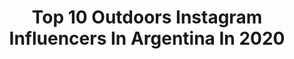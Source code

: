 ---
title: Top 10 Outdoors Instagram Influencers In Argentina In 2020
description: >-
  Find top outdoors Instagram influencers in Argentina in 2020. Most popular hashtags: #patagonia #nature #argentina #chile.
platform: Instagram
profiles:
  - username: "labengale"
    fullname: >-
      ophelie moris | 🌱good living
    location: "Argentina"
    followers: 65949
    engagement: 162
    commentsToLikes: 0.065586
    avatar: "https://scontent-lga3-1.cdninstagram.com/v/t51.2885-19/s320x320/71227906_419798482050892_2311120991444533248_n.jpg?_nc_ht=scontent-lga3-1.cdninstagram.com&_nc_ohc=LcUcdAqE4FEAX-F8NXZ&oh=4a97047cd7a851ca9dec6ef509343d97&oe=5EBA96CB"
    verified: false
    hashtags: "#nature, #traveltheworld, #beautiful, #fitzroy"
  - username: "charlysinewan"
    fullname: >-
      Sinewan
    location: "Argentina"
    followers: 96146
    engagement: 702
    commentsToLikes: 0.017242
    avatar: "https://scontent-lhr8-1.cdninstagram.com/v/t51.2885-19/s320x320/83016281_170621934216548_6007993239410311168_n.jpg?_nc_ht=scontent-lhr8-1.cdninstagram.com&_nc_ohc=-2kWV1P7r_UAX_q9gTP&oh=36781767230ae12620101f00c2233a9b&oe=5EB94236"
    verified: false
    hashtags: "#espa, #elmundoenmotoconcharlysinewan, #fotogramaretocadisimo, #cdmx"
  - username: "andre_beleen"
    fullname: >-
      Andrea Sanchez
    location: "Argentina"
    followers: 2493
    engagement: 2084
    commentsToLikes: 0.079703
    avatar: "https://scontent-lhr8-1.cdninstagram.com/v/t51.2885-19/s320x320/90673187_678156802989620_2394045050309836800_n.jpg?_nc_ht=scontent-lhr8-1.cdninstagram.com&_nc_ohc=S_qoFrL61ewAX9PZep_&oh=89d6db7b08aad491172fe8ccba0d7008&oe=5EBB38F3"
    verified: false
    hashtags: "#ourplanetdaily, #wildlifephotographer, #landscapephotography, #thisischile"
  - username: "marco_on_the_move"
    fullname: >-
      Marco Marsh
    location: "Argentina"
    followers: 2163
    engagement: 1480
    commentsToLikes: 0.055240
    avatar: "https://scontent-ams4-1.cdninstagram.com/v/t51.2885-19/s320x320/47693127_359206307966817_2690380897332494336_n.jpg?_nc_ht=scontent-ams4-1.cdninstagram.com&_nc_ohc=0dzm4G38RkMAX80vk8W&oh=933016b3b43d8948a565ca914a5bbd4c&oe=5EBBD8A0"
    verified: false
    hashtags: ""
  - username: "nimabah"
    fullname: >-
      NB
    location: "Argentina"
    followers: 15048
    engagement: 304
    commentsToLikes: 0.036780
    avatar: "https://scontent-lht6-1.cdninstagram.com/v/t51.2885-19/s320x320/12407676_1666343416953706_1718862258_a.jpg?_nc_ht=scontent-lht6-1.cdninstagram.com&_nc_ohc=xaeWoRcF_RQAX-eLxQz&oh=518aa07784286276c6eb455004a26624&oe=5EB9E124"
    verified: false
    hashtags: "#blackandwhite, #familyreunion2019, #hikerlife, #loscuernos"
  - username: "lherrainz"
    fullname: >-
      Leandro Herrainz
    location: "Argentina"
    followers: 5489
    engagement: 550
    commentsToLikes: 0.030753
    avatar: "https://scontent-ams4-1.cdninstagram.com/v/t51.2885-19/s320x320/31988260_128289231376053_2776524665546342400_n.jpg?_nc_ht=scontent-ams4-1.cdninstagram.com&_nc_ohc=JKzAMHePB2EAX9oeRA-&oh=d428d7294823a8cb3b8e5ff7c5d79d2a&oe=5EB6573B"
    verified: false
    hashtags: "#contentcreator, #djimavic, #djimavicpro, #aerialshots"
  - username: "odisaystudio"
    fullname: >-
      Odisay Studio
    location: "Argentina"
    followers: 4928
    engagement: 506
    commentsToLikes: 0.015162
    avatar: "https://scontent-lga3-1.cdninstagram.com/v/t51.2885-19/s320x320/40428435_254552885203552_3596763028516765696_n.jpg?_nc_ht=scontent-lga3-1.cdninstagram.com&_nc_ohc=LYnZjF9KPx0AX-v8Ktx&oh=f19aa596e31bd1d9256c69808cf4cba3&oe=5EB27B91"
    verified: false
    hashtags: "#chile, #winteriscoming, #robinsoncrusoe, #patagonia"
  - username: "amorosocaro"
    fullname: >-
      Carolina Amoroso
    location: "Argentina"
    followers: 23002
    engagement: 633
    commentsToLikes: 0.035921
    avatar: "https://scontent-ams4-1.cdninstagram.com/v/t51.2885-19/s320x320/40459252_342425573165113_8973029950927929344_n.jpg?_nc_ht=scontent-ams4-1.cdninstagram.com&_nc_ohc=1-2PzH2yOesAX9I4Qhz&oh=cec29070367a5d23d895fb7a09a4f3ed&oe=5EB9211C"
    verified: false
    hashtags: "#finances, #navidad, #nature, #dance"
  - username: "andreusimon"
    fullname: >-
      ANDREU SIMON AYMERICH
    location: "Argentina"
    followers: 6739
    engagement: 1378
    commentsToLikes: 0.025200
    avatar: "https://scontent-amt2-1.cdninstagram.com/v/t51.2885-19/s320x320/66376965_628005674352066_8915426077187244032_n.jpg?_nc_ht=scontent-amt2-1.cdninstagram.com&_nc_ohc=7PqQLbyq92kAX_l090e&oh=f462f9d42188aa068bcff7946918b4f5&oe=5EBAEA79"
    verified: false
    hashtags: "#trail, #trailmountain, #utmb2019, #skyrunning"
  - username: "shanu_s_h_a_n"
    fullname: >-
      ⚫ 🅢🅗🅐🅝🅤 🅢_🅗_🅐_🅝 ⚫
    location: "Argentina"
    followers: 4445
    engagement: 2767
    commentsToLikes: 0.093360
    avatar: "https://scontent-amt2-1.cdninstagram.com/v/t51.2885-19/s320x320/91700388_2596910293907040_6449607192738791424_n.jpg?_nc_ht=scontent-amt2-1.cdninstagram.com&_nc_ohc=v7eijcdAj94AX_tK70D&oh=a0348d04ce684b4e726c33f98fcd8b2a&oe=5EBBD59B"
    verified: false
    hashtags: "#people, #beach, #actor, #fall"
---